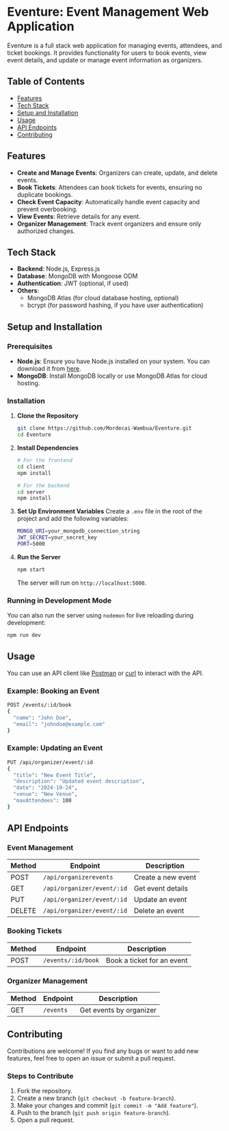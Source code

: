 # Eventure: Event Management Web Application

Eventure is a full stack web application for managing events, attendees, and ticket bookings. It provides functionality for users to book events, view event details, and update or manage event information as organizers.

## Table of Contents

- [Features](#features)
- [Tech Stack](#tech-stack)
- [Setup and Installation](#setup-and-installation)
- [Usage](#usage)
- [API Endpoints](#api-endpoints)
- [Contributing](#contributing)

## Features

- **Create and Manage Events**: Organizers can create, update, and delete events.
- **Book Tickets**: Attendees can book tickets for events, ensuring no duplicate bookings.
- **Check Event Capacity**: Automatically handle event capacity and prevent overbooking.
- **View Events**: Retrieve details for any event.
- **Organizer Management**: Track event organizers and ensure only authorized changes.

## Tech Stack

- **Backend**: Node.js, Express.js
- **Database**: MongoDB with Mongoose ODM
- **Authentication**: JWT (optional, if used)
- **Others**:
  - MongoDB Atlas (for cloud database hosting, optional)
  - bcrypt (for password hashing, if you have user authentication)

## Setup and Installation

### Prerequisites

- **Node.js**: Ensure you have Node.js installed on your system. You can download it from [here](https://nodejs.org/).
- **MongoDB**: Install MongoDB locally or use MongoDB Atlas for cloud hosting.

### Installation

1. **Clone the Repository**

   ```bash
   git clone https://github.com/Mordecai-Wambua/Eventure.git
   cd Eventure
   ```

2. **Install Dependencies**

   ```bash
   # For the frontend
   cd client
   npm install

   # For the backend
   cd server
   npm install
   ```

3. **Set Up Environment Variables**
   Create a `.env` file in the root of the project and add the following variables:

   ```bash
   MONGO_URI=your_mongodb_connection_string
   JWT_SECRET=your_secret_key
   PORT=5000
   ```

4. **Run the Server**
   ```bash
   npm start
   ```
   The server will run on `http://localhost:5000`.

### Running in Development Mode

You can also run the server using `nodemon` for live reloading during development:

```bash
npm run dev
```

## Usage

You can use an API client like [Postman](https://www.postman.com/) or [curl](https://curl.se/) to interact with the API.

### Example: Booking an Event

```bash
POST /events/:id/book
{
  "name": "John Doe",
  "email": "johndoe@example.com"
}
```

### Example: Updating an Event

```bash
PUT /api/organizer/event/:id
{
  "title": "New Event Title",
  "description": "Updated event description",
  "date": "2024-10-24",
  "venue": "New Venue",
  "maxAttendees": 100
}
```

## API Endpoints

### Event Management

| Method | Endpoint                   | Description        |
| ------ | -------------------------- | ------------------ |
| POST   | `/api/organizerevents`     | Create a new event |
| GET    | `/api/organizer/event/:id` | Get event details  |
| PUT    | `/api/organizer/event/:id` | Update an event    |
| DELETE | `/api/organizer/event/:id` | Delete an event    |

### Booking Tickets

| Method | Endpoint           | Description                |
| ------ | ------------------ | -------------------------- |
| POST   | `/events/:id/book` | Book a ticket for an event |

### Organizer Management

| Method | Endpoint  | Description             |
| ------ | --------- | ----------------------- |
| GET    | `/events` | Get events by organizer |

## Contributing

Contributions are welcome! If you find any bugs or want to add new features, feel free to open an issue or submit a pull request.

### Steps to Contribute

1. Fork the repository.
2. Create a new branch (`git checkout -b feature-branch`).
3. Make your changes and commit (`git commit -m "Add feature"`).
4. Push to the branch (`git push origin feature-branch`).
5. Open a pull request.
